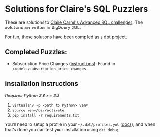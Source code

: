 # Solutions for Claire's SQL Puzzlers

These are solutions to [Claire Carrol's Advanced SQL challenges](https://github.com/clrcrl/advanced-sql).  The solutions are written in BigQuery SQL.

For fun, these solutions have been compiled as a [dbt](https://www.getdbt.com) project.

## Completed Puzzles:

- Subscription Price Changes ([instructions](https://github.com/clrcrl/advanced-sql#subscription-price-changes)): Found in `/models/subscription_price_changes`

## Installation Instructions

_Requires Python 3.6 >= 3.8_

1. `virtualenv -p <path to Python> venv`
2. `source venv/bin/activate`
3. `pip install -r requirements.txt`

You'll need to setup a profile in your `~/.dbt/profiles.yml` ([docs](https://docs.getdbt.com/reference/profiles.yml)), and when that's done you can test your installation using `dbt debug`.